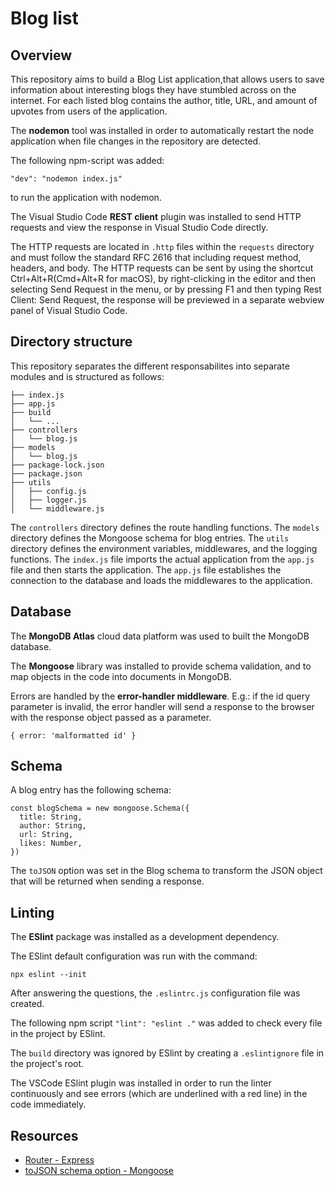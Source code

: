 # Blog list

## Overview

This repository aims to build a Blog List application,that allows users to save information about interesting blogs they have stumbled across on the internet. For each listed blog contains the author, title, URL, and amount of upvotes from users of the application.

The **nodemon** tool was installed in order to automatically restart the node application when file changes in the repository are detected.

The following npm-script was added:
 ```
 "dev": "nodemon index.js"
 ```
 to run the application with nodemon.

 The Visual Studio Code **REST client** plugin was installed to send HTTP requests and view the response in Visual Studio Code directly.

 The HTTP requests are located in `.http` files within the `requests` directory and must follow the standard RFC 2616 that including request method, headers, and body. The HTTP requests can be sent by using the shortcut Ctrl+Alt+R(Cmd+Alt+R for macOS), by right-clicking in the editor and then selecting Send Request in the menu, or by pressing F1 and then typing Rest Client: Send Request, the response will be previewed in a separate webview panel of Visual Studio Code.

## Directory structure

 This repository separates the different responsabilites into separate modules and is structured as follows:

```
├── index.js
├── app.js
├── build
│   └── ...
├── controllers
│   └── blog.js
├── models
│   └── blog.js
├── package-lock.json
├── package.json
├── utils
│   ├── config.js
│   ├── logger.js
│   └── middleware.js
```

The `controllers` directory defines the route handling functions.
The `models` directory defines the Mongoose schema for blog entries.
The `utils` directory defines the environment variables, middlewares, and the logging functions.
The `index.js` file imports the actual application from the `app.js` file and then starts the application.
The `app.js` file establishes the connection to the database and loads the middlewares to the application.

## Database

The **MongoDB Atlas** cloud data platform was used to built the MongoDB database.

The **Mongoose** library was installed to provide schema validation, and to map objects in the code into documents in MongoDB.

Errors are handled by the **error-handler middleware**. E.g.: if the id query parameter is invalid, the error handler will send a response to the browser with the response object passed as a parameter.
```
{ error: 'malformatted id' }
```

## Schema

A blog entry has the following schema:

```
const blogSchema = new mongoose.Schema({
  title: String,
  author: String,
  url: String,
  likes: Number,
})
```

The `toJSON` option was set in the Blog schema to transform the JSON object that will be returned when sending a response.

## Linting

The **ESlint** package was installed as a development dependency.

The ESlint default configuration was run with the command:

```
npx eslint --init
```

After answering the questions, the `.eslintrc.js` configuration file was created.

The following npm script `"lint": "eslint ."`  was added to check every file in the project by ESlint.

The `build` directory was ignored by ESlint by creating a `.eslintignore` file in the project's root.

The VSCode ESlint plugin was installed in order to run the linter continuously and see errors (which are underlined with a red line) in the code immediately.

## Resources

- [Router - Express](https://expressjs.com/en/api.html#router)
- [toJSON schema option - Mongoose](https://mongoosejs.com/docs/guide.html#toJSON)

